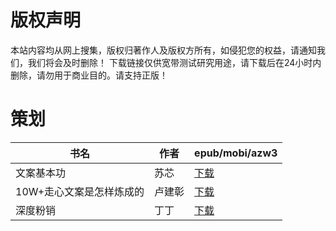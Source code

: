 # 版权声明

本站内容均从网上搜集，版权归著作人及版权方所有，如侵犯您的权益，请通知我们，我们将会及时删除！ 下载链接仅供宽带测试研究用途，请下载后在24小时内删除，请勿用于商业目的。请支持正版！

# 策划

| 书名 | 作者 | epub/mobi/azw3 |
| --- | --- | --- |
| 文案基本功 | 苏芯 | [下载](https://url89.ctfile.com/f/31084289-1356987490-037286?p=8866) |
| 10W+走心文案是怎样炼成的 | 卢建彰 | [下载](https://url89.ctfile.com/f/31084289-1357029916-76a0fe?p=8866) |
| 深度粉销 | 丁丁 | [下载](https://url89.ctfile.com/f/31084289-1357024225-d9124f?p=8866) |
